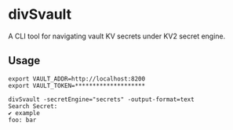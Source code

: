 # divSvault

A CLI tool for navigating vault KV secrets under KV2 secret engine. 


## Usage
```
export VAULT_ADDR=http://localhost:8200
export VAULT_TOKEN=********************

divSvault -secretEngine="secrets" -output-format=text 
Search Secret: 
✔ example
foo: bar
```